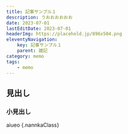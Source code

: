 ```yaml
---
title: 記事サンプル１
description: うおおおおおお
date: 2023-07-01
lastEditDate: 2023-07-01
headerImg: https://placehold.jp/896x504.png
eleventyNavigation:
    key: 記事サンプル１
    parent: 雑記
category: memo
tags:
    - memo
---
```


## 見出し

### 小見出し

aiueo {.nannkaClass}
